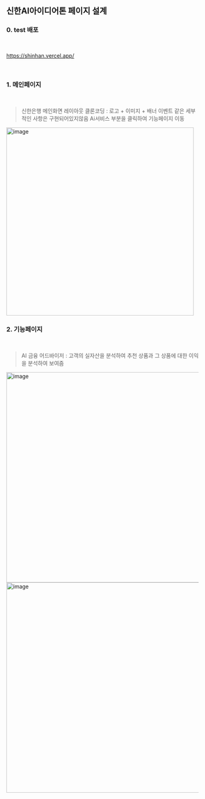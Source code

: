 ## 신한AI아이디어톤 페이지 설계



### 0. test 배포
</br>

https://shinhan.vercel.app/

</br>

### 1. 메인페이지
</br>

> 신한은행 메인화면 레이아웃 클론코딩 :
로고 + 이미지 + 배너 이벤트 같은 세부적인 사항은 구현되어있지않음
Ai서비스 부분을 클릭하여 기능페이지 이동
<img width="491" alt="image" src="https://github.com/user-attachments/assets/98b7f9e1-318d-491a-ba4c-57cad14c248a">


### 2. 기능페이지
</br>

> AI 금융 어드바이저 : 고객의 실자산을 분석하여 추천 상품과 그 상품에 대한 이익을 분석하여 보여줌
<img width="549" alt="image" src="https://github.com/user-attachments/assets/642a458e-e7df-4553-a394-894295c0428a">
<img width="549" alt="image" src="https://github.com/user-attachments/assets/48bc6c5e-b39c-4099-a398-329e3f5d2bbd">




